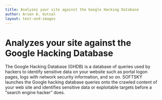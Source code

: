 ```yaml
---
title: Analyzes your site against the Google Hacking Database
author: Arsen A. Gutsal
layout: text-and-images
---
```


**Analyzes your site against the Google Hacking Database**
==========================================================

The Google Hacking Database (GHDB) is a database of queries used by
hackers to identify sensitive data on your website such as portal logon
pages, logs with network security information, and so on. SOFTSKY
launches the Google hacking database queries onto the crawled content of
your web site and identifies sensitive data or exploitable targets
before a “search engine hacker” does.
